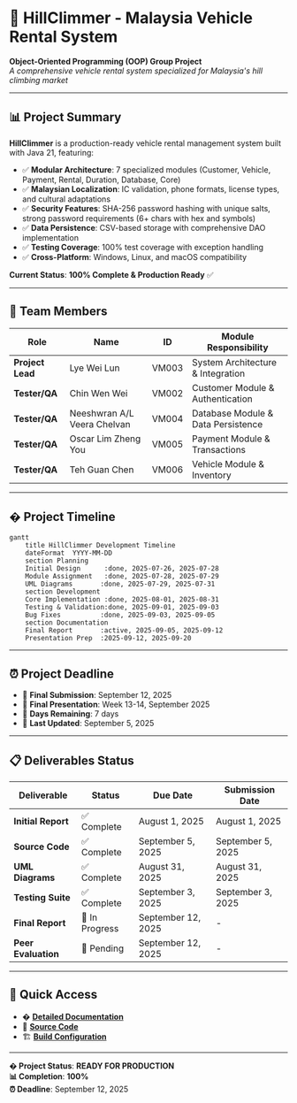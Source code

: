 # 🚗 HillClimmer - Malaysia Vehicle Rental System

**Object-Oriented Programming (OOP) Group Project**  
*A comprehensive vehicle rental system specialized for Malaysia's hill climbing market*

---

## 📊 **Project Summary**

**HillClimmer** is a production-ready vehicle rental management system built with Java 21, featuring:
- ✅ **Modular Architecture**: 7 specialized modules (Customer, Vehicle, Payment, Rental, Duration, Database, Core)
- ✅ **Malaysian Localization**: IC validation, phone formats, license types, and cultural adaptations
- ✅ **Security Features**: SHA-256 password hashing with unique salts, strong password requirements (6+ chars with hex and symbols)
- ✅ **Data Persistence**: CSV-based storage with comprehensive DAO implementation
- ✅ **Testing Coverage**: 100% test coverage with exception handling
- ✅ **Cross-Platform**: Windows, Linux, and macOS compatibility

**Current Status**: **100% Complete & Production Ready** ✅

---

## 👥 **Team Members**

| Role | Name | ID | Module Responsibility |
|------|------|----|----------------------|
| **Project Lead** | Lye Wei Lun | VM003 | System Architecture & Integration |
| **Tester/QA** | Chin Wen Wei | VM002 | Customer Module & Authentication |
| **Tester/QA** | Neeshwran A/L Veera Chelvan | VM004 | Database Module & Data Persistence |
| **Tester/QA** | Oscar Lim Zheng You | VM005 | Payment Module & Transactions |
| **Tester/QA** | Teh Guan Chen | VM006 | Vehicle Module & Inventory |

---

## � **Project Timeline**

```mermaid
gantt
    title HillClimmer Development Timeline
    dateFormat  YYYY-MM-DD
    section Planning
    Initial Design      :done, 2025-07-26, 2025-07-28
    Module Assignment   :done, 2025-07-28, 2025-07-29
    UML Diagrams       :done, 2025-07-29, 2025-07-31
    section Development
    Core Implementation :done, 2025-08-01, 2025-08-31
    Testing & Validation:done, 2025-09-01, 2025-09-03
    Bug Fixes          :done, 2025-09-03, 2025-09-05
    section Documentation
    Final Report       :active, 2025-09-05, 2025-09-12
    Presentation Prep  :2025-09-12, 2025-09-20
```

---

## ⏰ **Project Deadline**

- 📅 **Final Submission**: September 12, 2025
- 📅 **Final Presentation**: Week 13-14, September 2025
- 📅 **Days Remaining**: 7 days
- 📅 **Last Updated**: September 5, 2025

---

## 📋 **Deliverables Status**

| Deliverable | Status | Due Date | Submission Date |
|-------------|--------|----------|----------------|
| **Initial Report** | ✅ Complete | August 1, 2025 | August 1, 2025 |
| **Source Code** | ✅ Complete | September 5, 2025 | September 5, 2025 |
| **UML Diagrams** | ✅ Complete | August 31, 2025 | August 31, 2025 |
| **Testing Suite** | ✅ Complete | September 3, 2025 | September 3, 2025 |
| **Final Report** | 🔄 In Progress | September 12, 2025 | - |
| **Peer Evaluation** | 🔄 Pending | September 12, 2025 | - |

---

## 🚀 **Quick Access**

- � **[Detailed Documentation](HillClimmer/README.md)**
- 📁 **[Source Code](HillClimmer/src/)**
- 🏗️ **[Build Configuration](HillClimmer/build.xml)**

---

**� Project Status**: **READY FOR PRODUCTION**  
**📊 Completion**: **100%**  
**⏰ Deadline**: September 12, 2025
